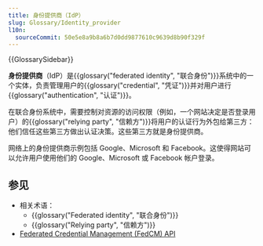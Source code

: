 ```yaml
---
title: 身份提供商（IdP）
slug: Glossary/Identity_provider
l10n:
  sourceCommit: 50e5e8a9b8a6b7d0dd9877610c9639d8b90f329f
---
```


{{GlossarySidebar}}

**身份提供商**（IdP）是{{glossary("federated identity", "联合身份")}}系统中的一个实体，负责管理用户的{{glossary("credential", "凭证")}}并对用户进行{{glossary("authentication", "认证")}}。

在联合身份系统中，需要控制对资源的访问权限（例如，一个网站决定是否登录用户）的{{glossary("relying party", "信赖方")}}将用户的认证行为外包给第三方：他们信任这些第三方做出认证决策。这些第三方就是身份提供商。

网络上的身份提供商示例包括 Google、Microsoft 和 Facebook。这使得网站可以允许用户使用他们的 Google、Microsoft 或 Facebook 帐户登录。

## 参见

- 相关术语：
  - {{glossary("Federated identity", "联合身份")}}
  - {{glossary("Relying party", "信赖方")}}
- [Federated Credential Management (FedCM) API](/zh-CN/docs/Web/API/FedCM_API)
